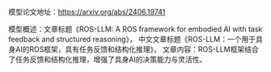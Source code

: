 模型论文地址：https://arxiv.org/abs/2406.19741

模型概述：文章标题《ROS-LLM: A ROS framework for embodied AI with task feedback and structured reasoning》，
中文文章标题《ROS-LLM：一个用于具身AI的ROS框架，具有任务反馈和结构化推理》，
文章内容：ROS-LLM框架结合了任务反馈和结构化推理，增强了具身AI的决策能力与灵活性。
